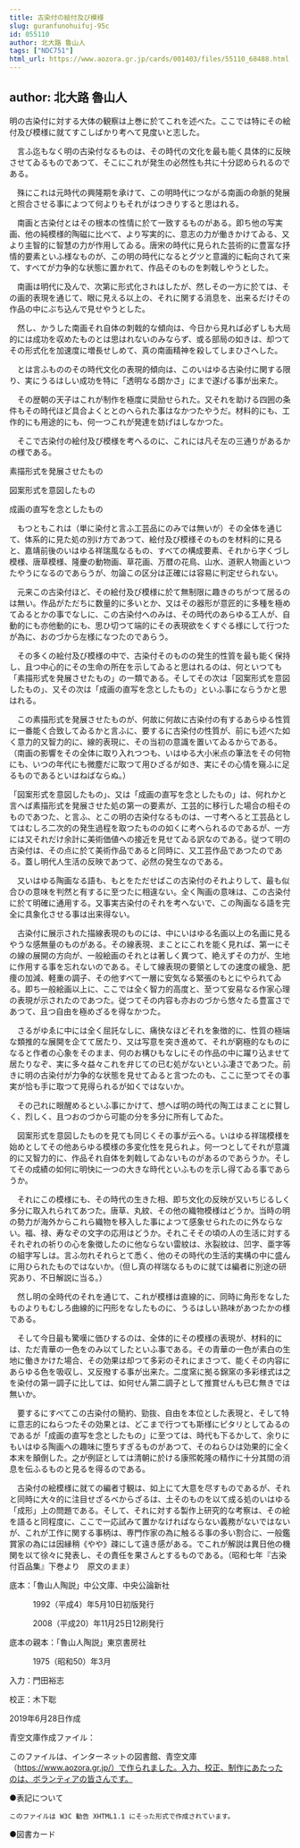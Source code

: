 ```yaml
---
title: 古染付の絵付及び模様
slug: guranfunohuifuj-95c
id: 055110
author: 北大路 魯山人
tags: ["NDC751"]
html_url: https://www.aozora.gr.jp/cards/001403/files/55110_68488.html
---
```


## author: 北大路 魯山人

明の古染付に対する大体の観察は上巻に於てこれを述べた。ここでは特にその絵付及び模様に就てすこしばかり考へて見度いと志した。

　言ふ迄もなく明の古染付なるものは、その時代の文化を最も能く具体的に反映させてゐるものであつて、そこにこれが発生の必然性も共に十分認められるのである。

　殊にこれは元時代の興隆期を承けて、この明時代につながる南画の命脈的発展と照合させる事によつて何よりもそれがはつきりすると思はれる。

　南画と古染付とはその根本の性情に於て一致するものがある。即ち他の写実画、他の純模様的陶磁に比べて、より写実的に、意志の力が働きかけてゐる、又より主智的に智慧の力が作用してゐる。唐宋の時代に見られた芸術的に豊富な抒情的要素といふ様なものが、この明の時代になるとグツと意識的に転向されて来て、すべてが力争的な状態に置かれて、作品そのものを刺戟しやうとした。

　南画は明代に及んで、次第に形式化されはしたが、然しその一方に於ては、その画的表現を通じて、眼に見える以上の、それに関する消息を、出来るだけその作品の中にぶち込んで見せやうとした。

　然し、かうした南画それ自体の刺戟的な傾向は、今日から見れば必ずしも大局的には成功を収めたものとは思はれないのみならず、或る部局の如きは、却つてその形式化を加速度に増長せしめて、真の南画精神を殺してしまひさへした。

　とは言ふもののその時代文化の表現的傾向は、このいはゆる古染付に関する限り、実にうるはしい成功を特に「透明なる朗かさ」にまで遂げる事が出来た。

　その歴朝の天子はこれが制作を極度に奨励せられた。又それを助ける四囲の条件もその時代ほど具合よくととのへられた事はなかつたやうだ。材料的にも、工作的にも用途的にも、何一つこれが発達を妨げはしなかつた。

　そこで古染付の絵付及び模様を考へるのに、これには凡そ左の三通りがあるかの様である。


素描形式を発展させたもの

図案形式を意図したもの

成画の直写を念としたもの



　もつともこれは（単に染付と言ふ工芸品にのみでは無いが）その全体を通じて、体系的に見た処の別け方であつて、絵付及び模様そのものを材料的に見ると、嘉靖前後のいはゆる祥瑞風なるもの、すべての構成要素、それから字くづし模様、唐草模様、隆慶の動物画、草花画、万暦の花鳥、山水、道釈人物画といつたやうになるのであらうが、勿論この区分は正確には容易に判定せられない。

　元来この古染付ほど、その絵付及び模様に於て無制限に趣きのちがつて居るのは無い。作品がただちに数量的に多いとか、又はその器形が意匠的に多種を極めてゐるとかの事でなしに、この古染付へのみは、その時代のあらゆる工人が、自動的にも亦他動的にも、思ひ切つて端的にその表現欲をくすぐる様にして行つたが為に、おのづから左様になつたのであらう。

　その多くの絵付及び模様の中で、古染付そのものの発生的性質を最も能く保持し、且つ中心的にその生命の所在を示してゐると思はれるのは、何といつても「素描形式を発展させたもの」の一類である。そしてその次は「図案形式を意図したもの」、又その次は「成画の直写を念としたもの」といふ事にならうかと思はれる。

　この素描形式を発展させたものが、何故に何故に古染付の有するあらゆる性質に一番能く合致してゐるかと言ふに、要するに古染付の性質が、前にも述べた如く意力的又智力的に、線的表現に、その当初の意識を置いてゐるからである。（南画の影響をその全体に取り入れつつも、いはゆる大小米点の筆法をその何物にも、いつの年代にも微塵だに取つて用ひざるが如き、実にその心情を窺ふに足るものであるといはねばならぬ。）

「図案形式を意図したもの」、又は「成画の直写を念としたもの」は、何れかと言へば素描形式を発展させた処の第一の要素が、工芸的に移行した場合の相そのものであつた、と言ふ、とこの明の古染付なるものは、一寸考へると工芸品としてはむしろ二次的の発生過程を取つたものの如くに考へられるのであるが、一方には又それだけ余計に美術価値への接近を見せてゐる訳なのである。従つて明の古染付は、その点に於て美術作品であると同時に、又工芸作品であつたのである。蓋し明代人生活の反映であつて、必然の発生なのである。

　又いはゆる陶画なる語も、もとをただせばこの古染付のそれよりして、最も似合ひの意味を判然と有するに至つたに相違ない。全く陶画の意味は、この古染付に於て明確に通用する。又事実古染付のそれを考へないで、この陶画なる語を完全に具象化させる事は出来得ない。

　古染付に展示された描線表現のものには、中にいはゆる名画以上の名画に見るやうな感無量のものがある。その線表現、まことにこれを能く見れば、第一にその線の展開の方向が、一般絵画のそれとは著しく異つて、絶えずその力が、生地に作用する事を忘れないのである。そして線表現の要領としての速度の緩急、肥痩の加減、軽重の調子、その他すべて一層に安気なる緊張のもとにやられてゐる。即ち一般絵画以上に、ここでは全く智力的高度と、至つて安易なる作家心理の表現が示されたのであつた。従つてその内容も亦おのづから悠々たる豊富さであつて、且つ自由を極めざるを得なかつた。

　さるがゆゑに中には全く屈託なしに、痛快なほどそれを象徴的に、性質の極端な類推的な展開を企てて居たり、又は写意を突き進めて、それが窮極的なものになると作者の心象をそのまま、何のお構ひもなしにその作品の中に躍り込ませて居たりなぞ、実に多々益々これを弁じての已む処がないといふ凄さであつた。前きに明の古染付が力争的な状態を見せてゐると言つたのも、ここに至つてその事実が恰も手に取つて見得られるが如くではないか。

　その己れに眼醒めるといふ事にかけて、想へば明の時代の陶工はまことに賢しく、烈しく、且つおのづから可能の分を多分に所有してゐた。

　図案形式を意図したものを見ても同じくその事が云へる。いはゆる祥瑞模様を始めとしてその他あらゆる模様の多変化性を見られよ。何一つとしてそれが意識的に又智力的に、作品それ自体を刺戟してゐないものがあるのであらうか。そしてその成績の如何に明快に一つの大きな時代といふものを示し得てゐる事であらうか。

　それにこの模様にも、その時代の生きた相、即ち文化の反映が又いちじるしく多分に取入れられてあつた。唐草、丸紋、その他の織物模様はどうか。当時の明の勢力が海外からこれら織物を移入した事によつて感象せられたのに外ならない。福、禄、寿なぞの文字の応用はどうか。それこそその頃の人の生活に対するそれぞれの祈りの心を象徴したのに他ならない雷紋は、氷裂紋は、凹字、亜字等の組字写しは。言ふ勿れそれらとて悉く、他のその時代の生活的実構の中に盛んに用ひられたものではないか。（但し真の祥瑞なるものに就ては編者に別途の研究あり、不日解説に当る。）

　然し明の全時代のそれを通じて、これが模様は直線的に、同時に角形をなしたものよりもむしろ曲線的に円形をなしたものに、うるはしい熟味があつたかの様である。

　そして今日最も驚嘆に価ひするのは、全体的にその模様の表現が、材料的には、ただ青華の一色をのみ以てしたといふ事である。その青華の一色が素白の生地に働きかけた場合、その効果は却つて多彩のそれにまさつて、能くその内容にあらゆる色を吸収し、又反撥する事が出来た。二度窯に拠る錦窯の多彩様式は之を染付の第一調子に比しては、如何せん第二調子として推賞せんも已む無きでは無いか。

　要するにすべてこの古染付の簡約、勁抜、自由を本位とした表現と、そして特に意志的にねらつたその効果とは、どこまで行つても斯様にピタリとしてゐるのであるが「成画の直写を念としたもの」に至つては、時代も下るかして、余りにもいはゆる陶画への趣味に堕ちすぎるものがあつて、そのねらひは効果的に全く本末を顛倒した。之が例証としては清朝に於ける康煕乾隆の精作に十分其間の消息を伝ふるものと見るを得るのである。

　古染付の絵模様に就ての編者寸観は、如上にて大意を尽すものであるが、それと同時に大々的に注目せざるべからざるは、土そのものを以て成る処のいはゆる「成形」上の問題である。そして、それに対する製作上研究的な考察は、その絵を語ると同程度に、ここで一応試みて置かなければならない義務がないではないが、これが工作に関する事柄は、専門作家の為に触るる事の多い割合に、一般鑑賞家の為には因縁稍《やや》疎にして遠き感がある。でこれが解説は異日他の機関を以て徐々に発表し、その責任を果さんとするものである。（昭和七年『古染付百品集』下巻より　原文のまま）













底本：「魯山人陶説」中公文庫、中央公論新社

　　　1992（平成4）年5月10日初版発行

　　　2008（平成20）年11月25日12刷発行

底本の親本：「魯山人陶説」東京書房社

　　　1975（昭和50）年3月

入力：門田裕志

校正：木下聡

2019年6月28日作成

青空文庫作成ファイル：

このファイルは、インターネットの図書館、青空文庫（https://www.aozora.gr.jp/）で作られました。入力、校正、制作にあたったのは、ボランティアの皆さんです。











●表記について


	このファイルは W3C 勧告 XHTML1.1 にそった形式で作成されています。







●図書カード